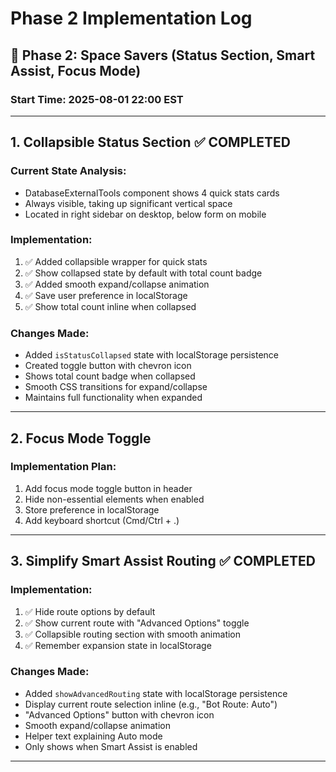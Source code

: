 # Phase 2 Implementation Log

## 🚀 Phase 2: Space Savers (Status Section, Smart Assist, Focus Mode)

### Start Time: 2025-08-01 22:00 EST

---

## 1. Collapsible Status Section ✅ COMPLETED

### Current State Analysis:
- DatabaseExternalTools component shows 4 quick stats cards
- Always visible, taking up significant vertical space
- Located in right sidebar on desktop, below form on mobile

### Implementation:
1. ✅ Added collapsible wrapper for quick stats
2. ✅ Show collapsed state by default with total count badge
3. ✅ Added smooth expand/collapse animation
4. ✅ Save user preference in localStorage
5. ✅ Show total count inline when collapsed

### Changes Made:
- Added `isStatusCollapsed` state with localStorage persistence
- Created toggle button with chevron icon
- Shows total count badge when collapsed
- Smooth CSS transitions for expand/collapse
- Maintains full functionality when expanded

---

## 2. Focus Mode Toggle

### Implementation Plan:
1. Add focus mode toggle button in header
2. Hide non-essential elements when enabled
3. Store preference in localStorage
4. Add keyboard shortcut (Cmd/Ctrl + .)

---

## 3. Simplify Smart Assist Routing ✅ COMPLETED

### Implementation:
1. ✅ Hide route options by default
2. ✅ Show current route with "Advanced Options" toggle
3. ✅ Collapsible routing section with smooth animation
4. ✅ Remember expansion state in localStorage

### Changes Made:
- Added `showAdvancedRouting` state with localStorage persistence
- Display current route selection inline (e.g., "Bot Route: Auto")
- "Advanced Options" button with chevron icon
- Smooth expand/collapse animation
- Helper text explaining Auto mode
- Only shows when Smart Assist is enabled

---